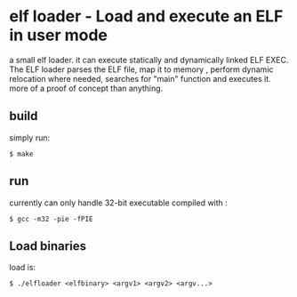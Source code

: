 # elf loader - Load and execute an ELF in user mode
a small elf loader. it can execute statically and dynamically linked ELF EXEC.  
The ELF loader parses the ELF file, map it to memory , perform dynamic relocation where needed, searches for "main" function and executes it.  
more of a proof of concept than anything.  

## build
simply run:

```
$ make
```

## run
currently can only handle 32-bit executable
compiled with :

```
$ gcc -m32 -pie -fPIE
```

## Load binaries
load is:

```
$ ./elfloader <elfbinary> <argv1> <argv2> <argv...>
```
